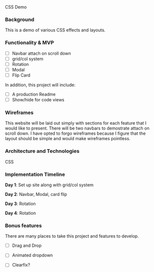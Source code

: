 CSS Demo

### Background

This is a demo of various CSS effects and layouts.

### Functionality & MVP  

- [ ] Navbar attach on scroll down
- [ ] grid/col system
- [ ] Rotation
- [ ] Modal
- [ ] Flip Card

In addition, this project will include:
- [ ] A production Readme
- [ ] Show/hide for code views

### Wireframes

This website will be laid out simply with sections for each feature that I would like to present. There will be two navbars to demostrate attach on scroll down. I have opted to forgo wireframes because I figure that the layout should be simple and would make wireframes pointless.

### Architecture and Technologies

CSS

### Implementation Timeline

**Day 1**: Set up site along with grid/col system

**Day 2**: Navbar, Modal, card flip

**Day 3**: Rotation


**Day 4**: Rotation


### Bonus features

There are many places to take this project and features to develop. 

- [ ] Drag and Drop
- [ ] Animated dropdown
- [ ] Clearfix?

